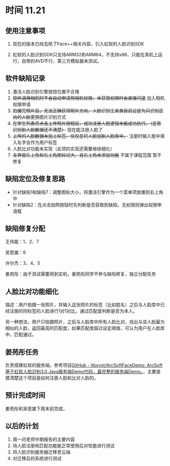 # 时间 11.21

## 使用注意事项

1. 现在的版本已经去除了Face++相关内容，引入虹软的人脸识别SDK

2. 虹软的人脸识别SDK只支持ARM32和ARM64，不支持x86，只能在真机上运行，自带的AVD不行，第三方模拟器未测试。



## 软件缺陷记录

1. 激活人脸识别引擎按钮位置不合理
2. ~~软件调用相机时不会自动申请照相机权限，未获取权限时会直接闪退~~ 加入相机权限申请
3. ~~拍摄完照片后，无法正确获得照片方向，人脸识别工具类目前设定为只识别正向的人脸~~更换图片识别方式
4. ~~在学生列表页点击上传照片按钮后，成功注册人脸逻辑未能成功执行。（是否识别到人脸数据还不清楚）~~ 现在能注册人脸了
5. ~~上传的人脸数据未加上标签，仅仅是将人脸加到人脸库中。~~ 注册时输入框中填入名字会作为用户标签
6. 人脸比对功能未实现（此项的实现还需要继续细化）
7. ~~主界面左上角和右上角图标过大，且右上角未添加功能~~ 不属于课程范围 暂不修复

## 缺陷定位及修复思路

- 针对缺陷1和缺陷7：调整图标大小，将激活引擎作为一个菜单项放置到右上角中
- 针对缺陷2：在点击拍照按钮时先判断是否获取到缺陷，无权限则弹出权限申请框

## 缺陷修复分配

王伟能：1、2、7

吴恩雄：6

许尔杰：3、4、5

姜苑彤：由于测试需要用到实机，姜苑彤同学不参与缺陷修复，独立分配任务

## 人脸比对功能细化

描述：用户拍摄一张照片，并输入这张照片的标签（比如姓名）之后与人脸库中已经注册的同标签的人脸进行1对1对比，通过匹配度判断是否为本人。

另一种想法，用户只拍摄照片，之后与人脸库中所有人脸比对，找出与该人脸最为相似的人脸，返回最高的匹配度，如果匹配度超过设定阈值，可认为用户在人脸库中，匹配通过。

## 姜苑彤任务

负责搭建虹软的服务端，参考项目[GitHub - itboyst/ArcSoftFaceDemo: ArcSoft基于虹软人脸识别3.0 Java服务端Demo代码，最完整的服务端Demo。](https://github.com/itboyst/ArcSoftFaceDemo)，主要是摸清楚这个项目是如何注册人脸和比对人脸的。

## 预计完成时间

姜苑彤和吴恩雄下周末前完成，

## 以后的计划

1. 周一问老师中期报告的主要内容
2. 待人脸注册和匹配功能能正常使用后对性能进行测试
3. 将人脸识别服务器迁移至云端
4. 对迁移后的系统进行测试







